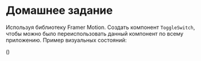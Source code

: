 # Домашнее задание
Используя библиотеку Framer Motion. Создать компонент 
`ToggleSwitch`, чтобы можно было переиспользовать данный компонент
по всему приложению. Пример визуальных состояний:

()